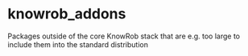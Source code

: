 knowrob_addons
==============

Packages outside of the core KnowRob stack that are e.g. too large to include them into the standard distribution

